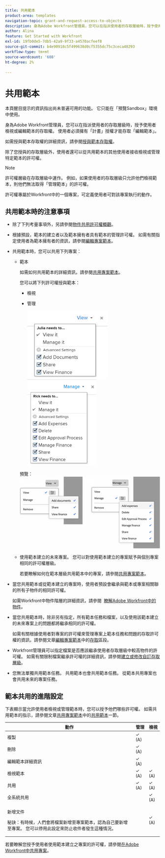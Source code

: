 ```yaml
---
title: 共用範本
product-area: templates
navigation-topic: grant-and-request-access-to-objects
description: 身為Adobe Workfront管理員，您可以在指派使用者的存取層級時，授予使用者檢視或編輯範本的存取權。 使用者必須擁有「計畫」授權才能存取「編輯範本」。
author: Alina
feature: Get Started with Workfront
exl-id: 19fb0de5-7db5-42a9-9f33-a4570acfeef8
source-git-commit: b4e90918c5f499638d0cf5355dc75c3ceca48293
workflow-type: tm+mt
source-wordcount: '608'
ht-degree: 2%

---
```


# 共用範本

<span class="preview">本頁醒目提示的資訊指出尚未普遍可用的功能。 它只能在「預覽Sandbox」環境中使用。</span>

身為Adobe Workfront管理員，您可以在指派使用者的存取層級時，授予使用者檢視或編輯範本的存取權。 使用者必須擁有「計畫」授權才能存取「編輯範本」。

如需授與範本存取權的詳細資訊，請參閱[授與範本存取權](../../administration-and-setup/add-users/configure-and-grant-access/grant-access-templates.md)。

除了您授與的存取層級外，使用者還可以從共用範本的其他使用者接收檢視或管理特定範本的許可權。

>[!NOTE]
>
>許可權層級在存取層級中運作。 例如，如果使用者的存取層級只允許他們檢視範本，則他們無法取得「管理範本」的許可權。

許可權專屬於Workfront中的一個專案，可定義使用者可對該專案執行的動作。

## 共用範本時的注意事項

* 除了下列考量事項外，另請參閱[物件共用許可權概觀](../../workfront-basics/grant-and-request-access-to-objects/sharing-permissions-on-objects-overview.md)。
* 根據預設，範本的建立者以及範本擁有者具有範本的管理許可權。 如需有關指定使用者為範本擁有者的資訊，請參閱[編輯專案範本](../../manage-work/projects/create-and-manage-templates/edit-templates.md)。
* 共用範本時，您可以共用下列專案：

   * 範本

     如需如何共用範本的詳細資訊，請參閱[共用專案範本](../../manage-work/projects/create-and-manage-templates/share-project-template.md)。

     您可以將下列許可權授與範本：

      * 檢視
      * 管理

        ![](assets/view-on-template-262x221.png) ![](assets/manage-on-template-225x280.png)

     <span class="preview">預覽：
     ![](assets/template-permissions.png)
  </span>

   * 使用範本建立的未來專案。 您可以對使用範本建立的專案賦予與個別專案相同的許可權層級。 

     若要瞭解如何在範本層級共用範本中的專案，請參閱[共用專案範本](../../manage-work/projects/create-and-manage-templates/share-project-template.md)。

* 當您共用範本或從範本建立的專案時，使用者預設會繼承與範本或專案相關聯的所有子物件的相同許可權。

  如需Workfront中物件階層的詳細資訊，請參閱  [瞭解Adobe Workfront中的物件](../../workfront-basics/navigate-workfront/workfront-navigation/understand-objects.md)。

* 當您共用範本時，除非另有指定，所有範本任務和檔案，以及使用該範本建立的未來專案上的問題都將繼承相同的許可權。

  如需有關根據使用者對專案的許可權來管理專案上範本任務和問題的存取許可權的資訊，請參閱文章[編輯專案範本](../../manage-work/projects/create-and-manage-templates/edit-templates.md)中的[存取](../../manage-work/projects/create-and-manage-templates/edit-templates.md#access)區段。

* Workfront管理員可以指定檔案是否應該繼承使用者存取層級中較高物件的許可權。 如需有關限制檔案繼承許可權的詳細資訊，請參閱[建立或修改自訂存取層級](../../administration-and-setup/add-users/configure-and-grant-access/create-modify-access-levels.md)。

* 您無法單獨共用範本任務。 共用範本也會共用範本任務。 從範本共用專案也會共用未來的專案任務。

<!--
<div data-mc-conditions="QuicksilverOrClassic.Draft mode">
<h2>Share a template</h2>
<p>(NOTE: drafted because this is also linked above: Share project templates >> which is an article in the Manage Work section>> Templates)&nbsp;</p>
<ol>
<li value="1"> <p>Go to the template you want to share with other entities, click <strong>Template Actions</strong>, then <strong>Template Sharing</strong>.<br>Or</p> <p>Navigate to a list of templates, and select multiple templates from the list, then click <strong>Share Template</strong>.</p> <note type="note">
If you select multiple templates, you cannot view who already has permissions to the individual templates.
</note> </li>
<li value="2"> <p>Start typing the name of a user, group, team, job role, or company that you want to share the template with in the <strong>Give template access to</strong> or <strong>Edit template access for</strong> fields.</p> <p>Select them when they appear in the list.</p> <note type="tip">
You can share an object only with active users, teams,
<span>roles,</span> or companies.
</note> </li>
<li value="3">From the drop-down menu, select which level of permissions you want to grant:<br>
<ul>
<li><p><strong>View it</strong>: Users with these permissions are able to view the template and create a project using it, or attach it to an existing project.</p><p><img src="assets/template-permissions-350x197.png" alt="template_permissions.png" style="width: 350;height: 197;"></p></li>
<li><strong>Manage it</strong>: Users with these permissions are able to edit or delete the template.</li>
</ul></li>
<li value="4">(Optional) Click <strong>Advanced Settings</strong> to fine-tune your settings for each level of permissions.</li>
<li value="5">Click <strong>Save</strong>.</li>
</ol>
<h2>Share a project at the template level</h2>
<p>You can share the future projects that are created using a template with users at the template level.</p>
<ol>
<li value="1"> <p>Go to the template whose future projects you want to share with other entities, click <strong>Template Actions</strong>, then <strong>Project Sharing</strong>.</p> <p>Or</p> <p>Navigate to a list of templates, and select multiple templates from the list, then click <strong>Share Project</strong>.</p> <note type="note">
If you select multiple templates, you cannot view who already has project permissions to the individual templates.
</note> </li>
<li value="2"> <p>Start typing and then select the name of a user, group, team, job role, or company with whom you want to share future projects created from the template in the <strong>Give project access to</strong> or <strong>Edit template access for</strong> fields.</p> <note type="tip">
You can share an object only with active users, teams,
<span>roles,</span> or companies.
</note> </li>
<li value="3">From the drop-down menu, select which level of permissions you want to grant.<br>Select from the following:<br>
<ul>
<li><strong>No access</strong>: You can specify which users will not have any access to the template.<br>This option is available only when bulk sharing projects from templates.&nbsp;</li>
<li><strong>View</strong>: Users with these permissions can view projects created from the template.</li>
<li><strong>Contribute</strong>: Users with these permissions can contribute to projects created from the template&nbsp;</li>
<li><strong>Manage</strong>: Users with these permissions can manage or delete projects created from this template.<br><img src="assets/share-project-from-template-350x268.png" alt="share_project_from_template.png" style="width: 350;height: 268;"></li>
</ul></li>
<li value="4">(Optional) Click <strong>Advanced Settings</strong> to fine-tune your settings for each level of permissions. </li>
<li value="5">Click <strong>Save</strong>.</li>
</ol>
</div>
-->

## 範本共用的進階設定

下表顯示當允許使用者檢視或管理範本時，您可以授予他們哪些許可權。 如需共用範本的指示，請參閱文章[共用專案範本](../../manage-work/projects/create-and-manage-templates/share-project-template.md)中的[共用範本](../../manage-work/projects/create-and-manage-templates/share-project-template.md#share)一節。

<table style="table-layout:auto"> 
 <col> 
 <col> 
 <col> 
 <thead> 
  <tr> 
   <th>動作</th> 
   <th>管理</th> 
   <th>檢視</th> 
  </tr> 
 </thead> 
 <tbody> 
  <tr> 
   <td>複製</td> 
   <td>✓ (A)</td> 
   <td> </td> 
  </tr> 
  <tr> 
   <td>刪除</td> 
   <td>✓ (A)</td> 
   <td> </td> 
  </tr> 
  <tr> 
   <td>編輯範本詳細資訊</td> 
   <td>✓ (A)</td> 
   <td> </td> 
  </tr> 
  <tr> 
   <td>檢視範本</td> 
   <td>✓ (A)</td> 
   <td>✓ (A)</td> 
  </tr> 
  <tr> 
   <td>共用</td> 
   <td>✓ (A)</td> 
   <td>✓ (A)</td> 
  </tr> 
  <tr> 
   <td>全系統共用</td> 
   <td> </td> 
   <td>✓ (A)</td> 
  </tr> 
  <tr data-mc-conditions=""> 
   <td> <p>新增文件</p> <p>秘訣：有時候，人們會將檔案新增至專案範本，認為自己要新增至專案。 您可以停用此設定來防止收件者發生這種情況。</p> </td> 
   <td> </td> 
   <td>✓ (A)</td> 
  </tr> 
 </tbody> 
</table>

若要瞭解您授予使用者使用範本建立之專案的許可權，請參閱[在Adobe Workfront中共用專案](../../workfront-basics/grant-and-request-access-to-objects/share-a-project.md)。

